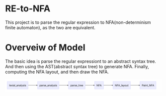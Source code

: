 # RE-to-NFA
This project is to parse the regular expression to NFA(non-determinism finite automaton), as the two are equivalent. 

# Overveiw of Model
The basic idea is parse the regular expressiont to an abstract syntax tree. And then using the AST(abstract syntax tree) to generate NFA. Finally, computing the NFA layout, and then draw the NFA. 

![image](https://github.com/wenbinhuang9/RE-to-NFA/blob/master/flow.png)
